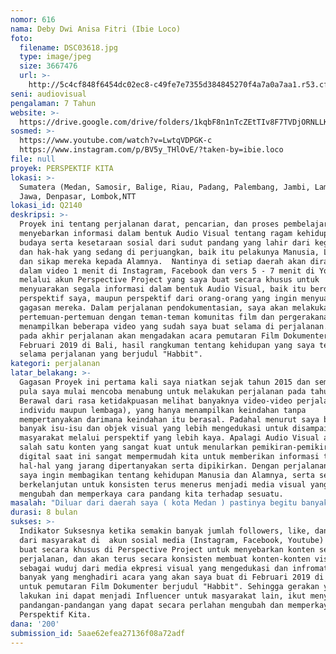 ```yaml
---
nomor: 616
nama: Deby Dwi Anisa Fitri (Ibie Loco)
foto:
  filename: DSC03618.jpg
  type: image/jpeg
  size: 3667476
  url: >-
    http://5c4cf848f6454dc02ec8-c49fe7e7355d384845270f4a7a0a7aa1.r53.cf2.rackcdn.com/a3c35566-1d63-48ff-a79f-50657e1d5ed7/DSC03618.jpg
seni: audiovisual
pengalaman: 7 Tahun
website: >-
  https://drive.google.com/drive/folders/1kqbF8n1nTcZEtTIv8F7TVDjORNLLKTVo?usp=sharing
sosmed: >-
  https://www.youtube.com/watch?v=LwtqVDPGK-c 
  https://www.instagram.com/p/BV5y_THlOvE/?taken-by=ibie.loco
file: null
proyek: PERSPEKTIF KITA
lokasi: >-
  Sumatera (Medan, Samosir, Balige, Riau, Padang, Palembang, Jambi, Lampung), 
  Jawa, Denpasar, Lombok,NTT
lokasi_id: Q2140
deskripsi: >-
  Proyek ini tentang perjalanan darat, pencarian, dan proses pembelajaran, lalu
  menyebarkan informasi dalam bentuk Audio Visual tentang ragam kehidupan sosial
  budaya serta kesetaraan sosial dari sudut pandang yang lahir dari kegelisahan,
  dan hak-hak yang sedang di perjuangkan, baik itu pelakunya Manusia, Lingkungan
  dan sikap mereka kepada Alamnya.  Nantinya di setiap daerah akan dirangkum
  dalam video 1 menit di Instagram, Facebook dan vers 5 - 7 menit di Youtube
  melalui akun Perspective Project yang saya buat secara khusus untuk
  menyuarakan segala informasi dalam bentuk Audio Visual, baik itu berdasarkan
  perspektif saya, maupun perspektif dari orang-orang yang ingin menyuarakan
  gagasan mereka. Dalam perjalanan pendokumentasian, saya akan melakukan
  pertemuan-pertemuan dengan teman-teman komunitas film dan pergerakana untuk
  menampilkan beberapa video yang sudah saya buat selama di perjalanan. Hingga
  pada akhir perjalanan akan mengadakan acara pemutaran Film Dokumenter  pada
  Februari 2019 di Bali, hasil rangkuman tentang kehidupan yang saya temui
  selama perjalanan yang berjudul "Habbit".
kategori: perjalanan
latar_belakang: >-
  Gagasan Proyek ini pertama kali saya niatkan sejak tahun 2015 dan semenjak itu
  pula saya mulai mencoba menabung untuk melakukan perjalanan pada tahun 2018. 
  Berawal dari rasa ketidakpuasan melihat banyaknya video-video perjalanan (baik
  individu maupun lembaga), yang hanya menampilkan keindahan tanpa
  mempertanyakan darimana keindahan itu berasal. Padahal menurut saya begitu
  banyak isu-isu dan objek visual yang lebih mengedukasi untuk disampaikan ke
  masyarakat melalui perspektif yang lebih kaya. Apalagi Audio Visual adalah
  salah satu konten yang sangat kuat untuk menularkan pemikiran-pemikiran. Era
  digital saat ini sangat mempermudah kita untuk memberikan informasi tentang
  hal-hal yang jarang dipertanyakan serta dipikirkan. Dengan perjalanan inilah,
  saya ingin membagikan tentang kehidupan Manusia dan Alamnya, serta secara
  berkelanjutan untuk konsisten terus menerus menjadi media visual yang mampu
  mengubah dan memperkaya cara pandang kita terhadap sesuatu.
masalah: "Diluar dari daerah saya ( kota Medan ) pastinya begitu banyak cerita yang bisa saya lihat, pelajari, serta saya bagikan melalui perspektif saya dan masyarakat yang akan saya temui. masalah yang akan saya angkat di dalam setiap video adalah :\r\n\r\n1. Kehidupan manusia di setiap daerah yang secara acak tentang hal-hal yang seharusnya dipertanyakan, dipikirkan dan diinformasikan. Contoh paling mendasar adalah membuat konten tentang ragam pemikiran dari daerah yang saya kunjungi tentang bagaimana pandangan mereka sendiri terhadap Perempuan dan laki-laki.\r\n2. Hubungan manusia terhadap alam yang ada di sekitar mereka. \r\n3. Keberagaman agama lokal yang ada di daerah.\r\n4.  ( yayasan, komunitas, tokoh ) yang menyuarakan tentang kemanusiaan, seni, dan lingkungan, serta orang-orang yang mengabdikan hidupnya untuk karya.\r\n\r\n"
durasi: 8 bulan
sukses: >-
  Indikator Suksesnya ketika semakin banyak jumlah followers, like, dan respon
  dari masyarakat di  akun sosial media (Instagram, Facebook, Youtube) yang saya
  buat secara khusus di Perspective Project untuk menyebarkan konten selama
  perjalanan, dan akan terus secara konsisten membuat konten-konten visual,
  sebagai wuduj dari media ekpresi visual yang mengedukasi dan infromatif. Dan
  banyak yang menghadiri acara yang akan saya buat di Februari 2019 di Bali
  untuk pemutaran Film Dokumenter berjudul "Habbit". Sehingga gerakan yang saya
  lakukan ini dapat menjadi Influencer untuk masyarakat lain, ikut menyebarkan
  pandangan-pandangan yang dapat secara perlahan mengubah dan memperkaya
  Perspektif Kita.
dana: '200'
submission_id: 5aae62efea27136f08a72adf
---
```

